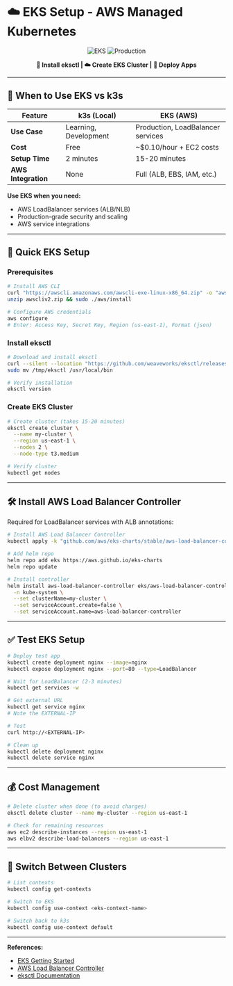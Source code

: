 # ☁️ EKS Setup - AWS Managed Kubernetes

<div align="center">

![EKS](https://img.shields.io/badge/EKS-AWS-orange?style=for-the-badge&logo=amazon-aws&logoColor=white)
![Production](https://img.shields.io/badge/Production-Ready-green?style=for-the-badge&logo=check&logoColor=white)

**🎯 Install eksctl | ☁️ Create EKS Cluster | 🚀 Deploy Apps**

</div>

---

## 🎯 When to Use EKS vs k3s

| Feature | k3s (Local) | EKS (AWS) |
|---------|-------------|-----------|
| **Use Case** | Learning, Development | Production, LoadBalancer services |
| **Cost** | Free | ~$0.10/hour + EC2 costs |
| **Setup Time** | 2 minutes | 15-20 minutes |
| **AWS Integration** | None | Full (ALB, EBS, IAM, etc.) |

**Use EKS when you need:**
- AWS LoadBalancer services (ALB/NLB)
- Production-grade security and scaling
- AWS service integrations

---

## 🚀 Quick EKS Setup

### **Prerequisites**
```bash
# Install AWS CLI
curl "https://awscli.amazonaws.com/awscli-exe-linux-x86_64.zip" -o "awscliv2.zip"
unzip awscliv2.zip && sudo ./aws/install

# Configure AWS credentials
aws configure
# Enter: Access Key, Secret Key, Region (us-east-1), Format (json)
```

### **Install eksctl**
```bash
# Download and install eksctl
curl --silent --location "https://github.com/weaveworks/eksctl/releases/latest/download/eksctl_$(uname -s)_amd64.tar.gz" | tar xz -C /tmp
sudo mv /tmp/eksctl /usr/local/bin

# Verify installation
eksctl version
```

### **Create EKS Cluster**
```bash
# Create cluster (takes 15-20 minutes)
eksctl create cluster \
  --name my-cluster \
  --region us-east-1 \
  --nodes 2 \
  --node-type t3.medium

# Verify cluster
kubectl get nodes
```

---

## 🛠️ Install AWS Load Balancer Controller

Required for LoadBalancer services with ALB annotations:

```bash
# Install AWS Load Balancer Controller
kubectl apply -k "github.com/aws/eks-charts/stable/aws-load-balancer-controller//crds?ref=master"

# Add helm repo
helm repo add eks https://aws.github.io/eks-charts
helm repo update

# Install controller
helm install aws-load-balancer-controller eks/aws-load-balancer-controller \
  -n kube-system \
  --set clusterName=my-cluster \
  --set serviceAccount.create=false \
  --set serviceAccount.name=aws-load-balancer-controller
```

---

## ✅ Test EKS Setup

```bash
# Deploy test app
kubectl create deployment nginx --image=nginx
kubectl expose deployment nginx --port=80 --type=LoadBalancer

# Wait for LoadBalancer (2-3 minutes)
kubectl get services -w

# Get external URL
kubectl get service nginx
# Note the EXTERNAL-IP

# Test
curl http://<EXTERNAL-IP>

# Clean up
kubectl delete deployment nginx
kubectl delete service nginx
```

---

## 💰 Cost Management

```bash
# Delete cluster when done (to avoid charges)
eksctl delete cluster --name my-cluster --region us-east-1

# Check for remaining resources
aws ec2 describe-instances --region us-east-1
aws elbv2 describe-load-balancers --region us-east-1
```

---

## 🔄 Switch Between Clusters

```bash
# List contexts
kubectl config get-contexts

# Switch to EKS
kubectl config use-context <eks-context-name>

# Switch back to k3s
kubectl config use-context default
```

---

**References:**
- [EKS Getting Started](https://docs.aws.amazon.com/eks/latest/userguide/getting-started-eksctl.html)
- [AWS Load Balancer Controller](https://kubernetes-sigs.github.io/aws-load-balancer-controller/)
- [eksctl Documentation](https://eksctl.io/)
